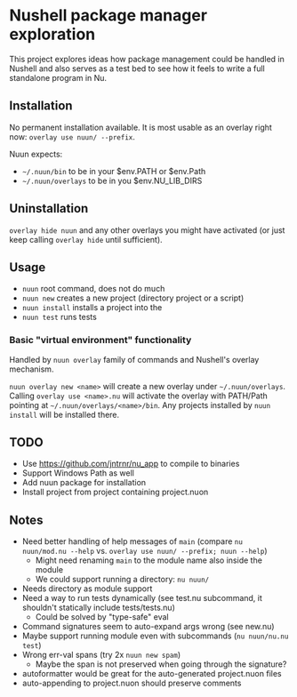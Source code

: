 # Nushell package manager exploration

This project explores ideas how package management could be handled in Nushell and also serves as a test bed to see how it feels to write a full standalone program in Nu.

## Installation

No permanent installation available. It is most usable as an overlay right now: `overlay use nuun/ --prefix`.

Nuun expects:
* `~/.nuun/bin` to be in your $env.PATH or $env.Path
* `~/.nuun/overlays` to be in you $env.NU_LIB_DIRS

## Uninstallation

`overlay hide nuun` and any other overlays you might have activated (or just keep calling `overlay hide` until sufficient).

## Usage

* `nuun` root command, does not do much
* `nuun new` creates a new project (directory project or a script)
* `nuun install` installs a project into the
* `nuun test` runs tests

### Basic "virtual environment" functionality

Handled by `nuun overlay` family of commands and Nushell's overlay mechanism.

`nuun overlay new <name>` will create a new overlay under `~/.nuun/overlays`. Calling `overlay use <name>.nu` will activate the overlay with PATH/Path pointing at `~/.nuun/overlays/<name>/bin`. Any projects installed by `nuun install` will be installed there.

## TODO

* Use https://github.com/jntrnr/nu_app to compile to binaries
* Support Windows Path as well
* Add nuun package for installation
* Install project from project containing project.nuon

## Notes

* Need better handling of help messages of `main` (compare `nu nuun/mod.nu --help` vs. `overlay use nuun/ --prefix; nuun --help`)
  * Might need renaming `main` to the module name also inside the module
  * We could support running a directory: `nu nuun/`
* Needs directory as module support
* Need a way to run tests dynamically (see test.nu subcommand, it shouldn't statically include tests/tests.nu)
  * Could be solved by "type-safe" eval
* Command signatures seem to auto-expand args wrong (see new.nu)
* Maybe support running module even with subcommands (`nu nuun/nu.nu test`)
* Wrong err-val spans (try 2x `nuun new spam`)
  * Maybe the span is not preserved when going through the signature?
* autoformatter would be great for the auto-generated project.nuon files
* auto-appending to project.nuon should preserve comments
